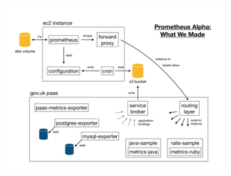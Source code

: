 ![Prometheus Alpha](https://raw.githubusercontent.com/alphagov/monitoring-doc/master/diagrams/Prometheus%20Alpha%20-%20What%20We%20Made.png)
